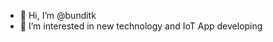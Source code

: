 - 👋 Hi, I’m @bunditk
- 👀 I’m interested in new technology and IoT App developing


<!---
bunditk/bunditk is a ✨ special ✨ repository because its `README.md` (this file) appears on your GitHub profile.
You can click the Preview link to take a look at your changes.
--->
